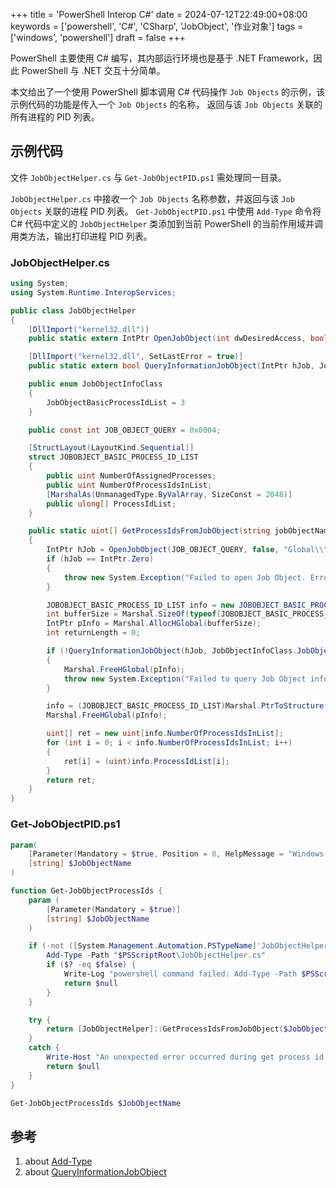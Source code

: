 +++
title = 'PowerShell Interop C#'
date = 2024-07-12T22:49:00+08:00
keywords = ['powershell', 'C#', 'CSharp', 'JobObject', '作业对象']
tags = ['windows', 'powershell']
draft = false
+++

PowerShell 主要使用 C# 编写，其内部运行环境也是基于 .NET Framework，因此 PowerShell 与 .NET 交互十分简单。

本文给出了一个使用 PowerShell 脚本调用 C# 代码操作 `Job Objects` 的示例，该示例代码的功能是传入一个 `Job Objects` 的名称，
返回与该 `Job Objects` 关联的所有进程的 PID 列表。

## 示例代码

文件 `JobObjectHelper.cs` 与 `Get-JobObjectPID.ps1` 需处理同一目录。

`JobObjectHelper.cs` 中接收一个 `Job Objects` 名称参数，并返回与该 `Job Objects` 关联的进程 PID 列表。
`Get-JobObjectPID.ps1` 中使用 `Add-Type` 命令将 C# 代码中定义的 `JobObjectHelper` 类添加到当前 PowerShell 
的当前作用域并调用类方法，输出打印进程 PID 列表。

### JobObjectHelper.cs

```cs
using System;
using System.Runtime.InteropServices;

public class JobObjectHelper
{
    [DllImport("kernel32.dll")]
    public static extern IntPtr OpenJobObject(int dwDesiredAccess, bool bInheritHandle, string lpName);

    [DllImport("kernel32.dll", SetLastError = true)]
    public static extern bool QueryInformationJobObject(IntPtr hJob, JobObjectInfoClass infoClass, IntPtr lpJobObjectInfo, int cbJobObjectInfoLength, out int lpReturnLength);

    public enum JobObjectInfoClass
    {
        JobObjectBasicProcessIdList = 3
    }

    public const int JOB_OBJECT_QUERY = 0x0004;

    [StructLayout(LayoutKind.Sequential)]
    struct JOBOBJECT_BASIC_PROCESS_ID_LIST
    {
        public uint NumberOfAssignedProcesses;
        public uint NumberOfProcessIdsInList;
        [MarshalAs(UnmanagedType.ByValArray, SizeConst = 2048)]
        public ulong[] ProcessIdList;
    }

    public static uint[] GetProcessIdsFromJobObject(string jobObjectName)
    {
        IntPtr hJob = OpenJobObject(JOB_OBJECT_QUERY, false, "Global\\" + jobObjectName);
        if (hJob == IntPtr.Zero)
        {
            throw new System.Exception("Failed to open Job Object. Error code: " + Marshal.GetLastWin32Error());
        }

        JOBOBJECT_BASIC_PROCESS_ID_LIST info = new JOBOBJECT_BASIC_PROCESS_ID_LIST();
        int bufferSize = Marshal.SizeOf(typeof(JOBOBJECT_BASIC_PROCESS_ID_LIST));
        IntPtr pInfo = Marshal.AllocHGlobal(bufferSize);
        int returnLength = 0;

        if (!QueryInformationJobObject(hJob, JobObjectInfoClass.JobObjectBasicProcessIdList, pInfo, bufferSize, out returnLength))
        {
            Marshal.FreeHGlobal(pInfo);
            throw new System.Exception("Failed to query Job Object information. Error code: " + Marshal.GetLastWin32Error());
        }

        info = (JOBOBJECT_BASIC_PROCESS_ID_LIST)Marshal.PtrToStructure(pInfo, typeof(JOBOBJECT_BASIC_PROCESS_ID_LIST));
        Marshal.FreeHGlobal(pInfo);

        uint[] ret = new uint[info.NumberOfProcessIdsInList];
        for (int i = 0; i < info.NumberOfProcessIdsInList; i++)
        {
            ret[i] = (uint)info.ProcessIdList[i];
        }
        return ret;
    }
}
```

### Get-JobObjectPID.ps1

```powershell
param(
    [Parameter(Mandatory = $true, Position = 0, HelpMessage = "Windows Job Object Name")]
    [string] $JobObjectName
)

function Get-JobObjectProcessIds {
    param (
        [Parameter(Mandatory = $true)]
        [string] $JobObjectName
    )

    if (-not ([System.Management.Automation.PSTypeName]'JobObjectHelper').Type) {
        Add-Type -Path "$PSScriptRoot\JobObjectHelper.cs"
        if ($? -eq $false) {
            Write-Log "powershell command failed: Add-Type -Path $PSScriptRoot\JobObjectHelper.cs"
            return $null
        }
    }

    try {
        return [JobObjectHelper]::GetProcessIdsFromJobObject($JobObjectName)
    }
    catch {
        Write-Host "An unexpected error occurred during get process id in JobObject $JobObjectName : $_"
        return $null
    }
}

Get-JobObjectProcessIds $JobObjectName
```

## 参考

1. about [Add-Type](https://learn.microsoft.com/en-us/powershell/module/microsoft.powershell.utility/add-type)
2. about [QueryInformationJobObject](https://learn.microsoft.com/en-us/windows/win32/api/jobapi2/nf-jobapi2-queryinformationjobobject)
